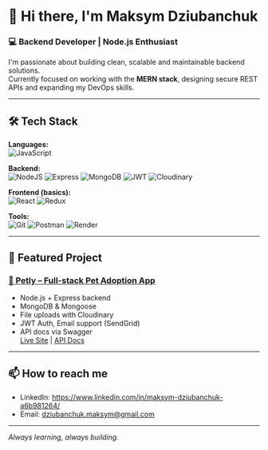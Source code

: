 # 👋 Hi there, I'm Maksym Dziubanchuk

### 💻 Backend Developer | Node.js Enthusiast

I'm passionate about building clean, scalable and maintainable backend solutions.  
Currently focused on working with the **MERN stack**, designing secure REST APIs and expanding my DevOps skills.

---

## 🛠 Tech Stack

**Languages:**  
![JavaScript](https://img.shields.io/badge/javascript-%23323330.svg?style=flat&logo=javascript)

**Backend:**  
![NodeJS](https://img.shields.io/badge/node.js-6DA55F?style=flat&logo=node.js)
![Express](https://img.shields.io/badge/express.js-%23404d59.svg?style=flat&logo=express&logoColor=white)
![MongoDB](https://img.shields.io/badge/MongoDB-%234ea94b.svg?style=flat&logo=mongodb)
![JWT](https://img.shields.io/badge/JSON%20Web%20Token-000000?style=flat&logo=jsonwebtokens)
![Cloudinary](https://img.shields.io/badge/Cloudinary-3448c5?style=flat&logo=cloudinary&logoColor=white)

**Frontend (basics):**  
![React](https://img.shields.io/badge/react-%2320232a.svg?style=flat&logo=react&logoColor=%2361DAFB)
![Redux](https://img.shields.io/badge/redux-%23593d88.svg?style=flat&logo=redux&logoColor=white)

**Tools:**  
![Git](https://img.shields.io/badge/git-%23F05033.svg?style=flat&logo=git)
![Postman](https://img.shields.io/badge/Postman-FF6C37?style=flat&logo=postman)
![Render](https://img.shields.io/badge/Render-%46E3B7.svg?style=flat&logo=render)

---

## 📌 Featured Project

### [🐾 Petly – Full-stack Pet Adoption App](https://github.com/MaksymDziubanchuk/petly-backend)

- Node.js + Express backend
- MongoDB & Mongoose
- File uploads with Cloudinary
- JWT Auth, Email support (SendGrid)
- API docs via Swagger  
  [Live Site](https://petly-project.vercel.app/) | [API Docs](https://petly-backend-6jdb.onrender.com/api-docs/)

---

## 📫 How to reach me

- LinkedIn: https://www.linkedin.com/in/maksym-dziubanchuk-a6b981264/
- Email: dziubanchuk.maksym@gmail.com

---

_Always learning, always building._
